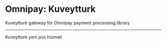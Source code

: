 # Omnipay: Kuveytturk
Kuveytturk gateway for Omnipay payment processing library

---

Kuveytturk yeni pos hizmeti 
